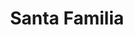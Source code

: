 ---
title: Santa Familia
phone: (408) 448-2946
website: https://midpenproperty.midpen-housing.org/propertydetail?id=a0n46000003MN3FAAW
management: MidPen Property Management Corporation
tags: []
---